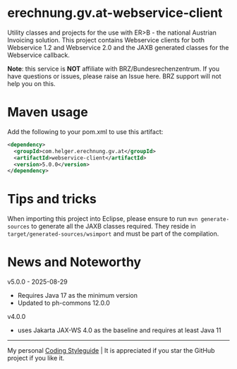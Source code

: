 # erechnung.gv.at-webservice-client

Utility classes and projects for the use with ER>B - the national Austrian Invoicing solution.
This project contains Webservice clients for both Webservice 1.2 and Webservice 2.0 and the JAXB
generated classes for the Webservice callback.

**Note**: this service is **NOT** affiliate with BRZ/Bundesrechenzentrum. If you have questions or issues, please raise an Issue here. BRZ support will not help you on this.

# Maven usage

Add the following to your pom.xml to use this artifact:

```xml
<dependency>
  <groupId>com.helger.erechnung.gv.at</groupId>
  <artifactId>webservice-client</artifactId>
  <version>5.0.0</version>
</dependency>
```

# Tips and tricks

When importing this project into Eclipse, please ensure to run `mvn generate-sources` to generate all 
the JAXB classes required. They reside in `target/generated-sources/wsimport` and must be part of the
compilation.

# News and Noteworthy

v5.0.0 - 2025-08-29
* Requires Java 17 as the minimum version
* Updated to ph-commons 12.0.0

v4.0.0
* uses Jakarta JAX-WS 4.0 as the baseline and requires at least Java 11


---

My personal [Coding Styleguide](https://github.com/phax/meta/blob/master/CodingStyleguide.md) |
It is appreciated if you star the GitHub project if you like it.